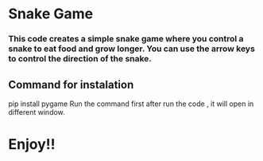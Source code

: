 # Snake Game
### This code creates a simple snake game where you control a snake to eat food and grow longer. You can use the arrow keys to control the direction of the snake.

## Command for instalation
pip install pygame
Run the command first after run the code , it will open in different window.

# Enjoy!!
